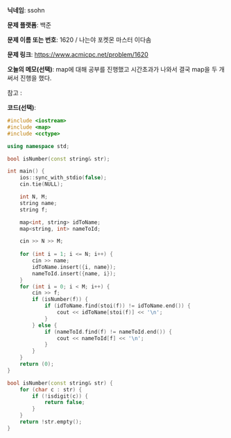 **닉네임**: ssohn

**문제 플랫폼**: 백준

**문제 이름 또는 번호**:  1620 / 나는야 포켓몬 마스터 이다솜

**문제 링크**: https://www.acmicpc.net/problem/1620

**오늘의 메모(선택)**: map에 대해 공부를 진행했고 시간초과가 나와서 결국 map을 두 개써서 진행을 했다.

참고 :

**코드(선택)**:

```c++
#include <iostream>
#include <map>
#include <cctype>

using namespace std;

bool isNumber(const string& str);

int main() {
	ios::sync_with_stdio(false);
	cin.tie(NULL);

	int N, M;
	string name;
	string f;

	map<int, string> idToName;
	map<string, int> nameToId;

	cin >> N >> M;
	
	for (int i = 1; i <= N; i++) {
		cin >> name;
		idToName.insert({i, name});
		nameToId.insert({name, i});
	}
	for (int i = 0; i < M; i++) {
		cin >> f;
		if (isNumber(f)) {
			if (idToName.find(stoi(f)) != idToName.end()) {
				cout << idToName[stoi(f)] << '\n';
			}
		} else {
			if (nameToId.find(f) != nameToId.end()) {
				cout << nameToId[f] << '\n';
			}
		}
	}
	return (0);
}

bool isNumber(const string& str) {
	for (char c : str) {
		if (!isdigit(c)) {
			return false;
		}
	}
	return !str.empty();
}

```
